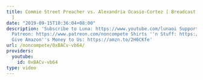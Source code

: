 ```yaml
---
title: Commie Street Preacher vs. Alexandria Ocasio-Cortez [ Breadcast Highlights
  ]
date: "2019-09-15T10:36:04+08:00"
description: 'Subscribe to Luna: https://www.youtube.com/lunaoi Support Non-Compete:
  Patreon: https://www.patreon.com/noncompete Shirts ''n Stuff: https://www.non-compete.com/shop/
  Give Amazon''s Money to Us: https://amzn.to/2H6CKfe'
url: /noncompete/0xBACv-vb64/
providers:
  youtube:
    id: 0xBACv-vb64
type: video
---
```

